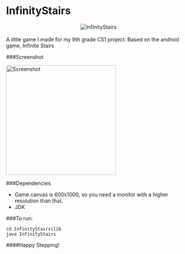 # InfinityStairs

<div style="text-align:center">
<img src="http://i.imgur.com/2S2q6oM.png" alt="InfinityStairs" />
</div>
</br>
 A little game I made for my 9th grade CS1 project. Based on the android game, Infinite Stairs

###Screenshot

<img src="http://i.imgur.com/QLfJig2.png" alt="Screenshot" style="width: 300px;"/>
</br>

###Dependencies

* Game canvas is 600x1000, so you need a monitor with a higher resolution than that.
* JDK

###To run:

```
cd InfinityStairs\lib
java InfinityStairs
```
####Happy Stepping!